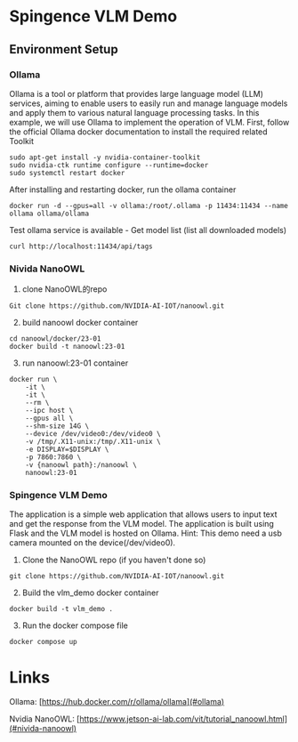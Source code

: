 # Spingence VLM Demo

## Environment Setup

### Ollama

Ollama is a tool or platform that provides large language model (LLM) services, aiming to enable users to easily run and manage language models and apply them to various natural language processing tasks.
In this example, we will use Ollama to implement the operation of VLM.
First, follow the official Ollama docker documentation to install the required related Toolkit

```
sudo apt-get install -y nvidia-container-toolkit
sudo nvidia-ctk runtime configure --runtime=docker
sudo systemctl restart docker
```

After installing and restarting docker, run the ollama container
```
docker run -d --gpus=all -v ollama:/root/.ollama -p 11434:11434 --name ollama ollama/ollama
```

Test ollama service is available - Get model list (list all downloaded models)
```
curl http://localhost:11434/api/tags
```

### Nivida NanoOWL 


1. clone NanoOWL的repo
```
Git clone https://github.com/NVIDIA-AI-IOT/nanoowl.git
```
2. build nanoowl docker container
```
cd nanoowl/docker/23-01
docker build -t nanoowl:23-01
```
3. run nanoowl:23-01 container
```
docker run \
    -it \
    -it \
    --rm \
    --ipc host \
    --gpus all \
    --shm-size 14G \
    --device /dev/video0:/dev/video0 \
    -v /tmp/.X11-unix:/tmp/.X11-unix \
    -e DISPLAY=$DISPLAY \
    -p 7860:7860 \
    -v {nanoowl path}:/nanoowl \
    nanoowl:23-01
```

### Spingence VLM Demo

The application is a simple web application that allows users to input text and get the response from the VLM model. The application is built using Flask and the VLM model is hosted on Ollama.
Hint: This demo need a usb camera mounted on the device(/dev/video0).

1. Clone the NanoOWL repo (if you haven't done so)
```
git clone https://github.com/NVIDIA-AI-IOT/nanoowl.git
```
2. Build the vlm_demo docker container
```
docker build -t vlm_demo .
```
3. Run the docker compose file
```
docker compose up
```



# Links

Ollama: [https://hub.docker.com/r/ollama/ollama](#ollama)

Nvidia NanoOWL: [https://www.jetson-ai-lab.com/vit/tutorial_nanoowl.html](#nivida-nanoowl)